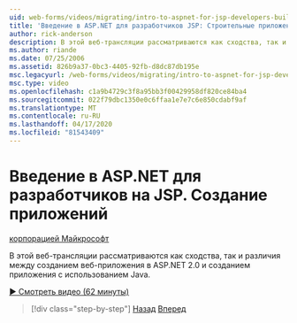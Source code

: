 ```yaml
---
uid: web-forms/videos/migrating/intro-to-aspnet-for-jsp-developers-building-applications
title: 'Введение в ASP.NET для разработчиков JSP: Строительные приложения Документы Майкрософт'
author: rick-anderson
description: В этой веб-трансляции рассматриваются как сходства, так и различия между созданием веб-приложения в ASP.NET 2.0 и созданием приложения с использованием Java.
ms.author: riande
ms.date: 07/25/2006
ms.assetid: 826b9a37-0bc3-4405-92fb-d8dc87db195e
msc.legacyurl: /web-forms/videos/migrating/intro-to-aspnet-for-jsp-developers-building-applications
msc.type: video
ms.openlocfilehash: c1a9b4729c3f8a95bb3f00429958df820ce84ba4
ms.sourcegitcommit: 022f79dbc1350e0c6ffaa1e7e7c6e850cdabf9af
ms.translationtype: MT
ms.contentlocale: ru-RU
ms.lasthandoff: 04/17/2020
ms.locfileid: "81543409"
---
```

# <a name="intro-to-aspnet-for-jsp-developers-building-applications"></a>Введение в ASP.NET для разработчиков на JSP. Создание приложений

[корпорацией Майкрософт](https://github.com/microsoft)

В этой веб-трансляции рассматриваются как сходства, так и различия между созданием веб-приложения в ASP.NET 2.0 и созданием приложения с использованием Java.

[&#9654; Смотреть видео (62 минуты)](https://channel9.msdn.com/Blogs/ASP-NET-Site-Videos/intro-to-aspnet-for-jsp-developers-building-applications)

> [!div class="step-by-step"]
> [Назад](intro-to-aspnet-for-jsp-developers-welcome-to-aspnet-20.md)
> [Вперед](intro-to-aspnet-for-coldfusion-developers-adding-aspnet-to-your-repertoire.md)
